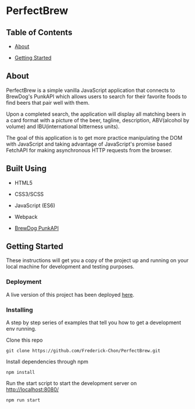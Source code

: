 #  PerfectBrew

##  Table of Contents
 
+ [About](#about)

+ [Getting Started](#getting_started)

##  About <a name = "about"></a>

PerfectBrew is a simple vanilla JavaScript application that connects to BrewDog's PunkAPI which allows users to search for their favorite foods to find beers that pair well with them.

Upon a completed search, the application will display all matching beers in a card format with a picture of the beer, tagline, description, ABV(alcohol by volume) and IBU(international bitterness units).

The goal of this application is to get more practice manipulating the DOM with JavaScript and taking advantage of JavaScript's promise based FetchAPI for making asynchronous HTTP requests from the browser.

##  Built Using

* HTML5

* CSS3/SCSS

* JavaScript (ES6)

* Webpack

* [BrewDog PunkAPI](https://punkapi.com/)

##  Getting Started <a name = "getting_started"></a>

These instructions will get you a copy of the project up and running on your local machine for development and testing purposes.

###  Deployment

A live version of this project has been deployed [here](https://frederick-chon.github.io/PerfectBrew/).

###  Installing

A step by step series of examples that tell you how to get a development env running.

Clone this repo

```
git clone https://github.com/Frederick-Chon/PerfectBrew.git
```

Install dependencies through npm

```
npm install
```

Run the start script to start the development server on [http://localhost:8080/](http://localhost:8080/)

```
npm run start
```